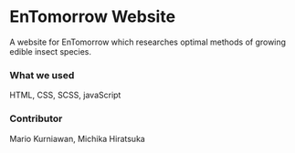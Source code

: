 #  EnTomorrow Website
A website for EnTomorrow which researches optimal methods of growing edible insect species.

### What we used
HTML, CSS, SCSS, javaScript

### Contributor 
Mario Kurniawan, Michika Hiratsuka

